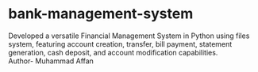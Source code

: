 # bank-management-system
Developed a versatile Financial Management System in Python using files system, featuring account creation, transfer, bill payment, statement generation, cash deposit, and account modification capabilities.
<br>
Author- Muhammad Affan
